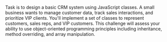 Task is to design a basic CRM system using JavaScript classes. A small business wants to manage customer data, track sales interactions, and prioritize VIP clients. You'll implement a set of classes to represent customers, sales reps, and VIP customers. This challenge will assess your ability to use object-oriented programming principles including inheritance, method overriding, and array manipulation.